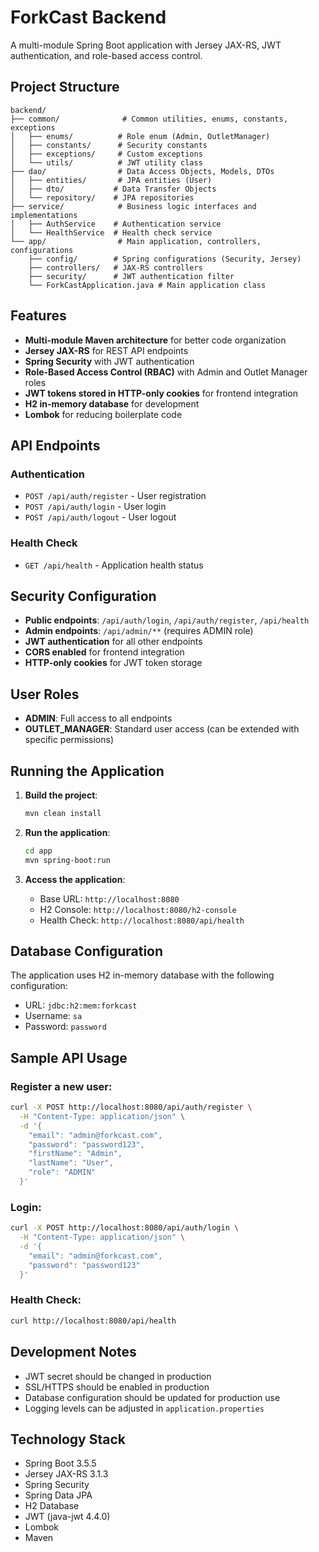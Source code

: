 # ForkCast Backend

A multi-module Spring Boot application with Jersey JAX-RS, JWT authentication, and role-based access control.

## Project Structure

```
backend/
├── common/              # Common utilities, enums, constants, exceptions
│   ├── enums/          # Role enum (Admin, OutletManager)
│   ├── constants/      # Security constants
│   ├── exceptions/     # Custom exceptions
│   └── utils/          # JWT utility class
├── dao/                # Data Access Objects, Models, DTOs
│   ├── entities/       # JPA entities (User)
│   ├── dto/           # Data Transfer Objects
│   └── repository/    # JPA repositories
├── service/            # Business logic interfaces and implementations
│   ├── AuthService    # Authentication service
│   └── HealthService  # Health check service
└── app/                # Main application, controllers, configurations
    ├── config/        # Spring configurations (Security, Jersey)
    ├── controllers/   # JAX-RS controllers
    ├── security/      # JWT authentication filter
    └── ForkCastApplication.java # Main application class
```

## Features

- **Multi-module Maven architecture** for better code organization
- **Jersey JAX-RS** for REST API endpoints
- **Spring Security** with JWT authentication
- **Role-Based Access Control (RBAC)** with Admin and Outlet Manager roles
- **JWT tokens stored in HTTP-only cookies** for frontend integration
- **H2 in-memory database** for development
- **Lombok** for reducing boilerplate code

## API Endpoints

### Authentication
- `POST /api/auth/register` - User registration
- `POST /api/auth/login` - User login
- `POST /api/auth/logout` - User logout

### Health Check
- `GET /api/health` - Application health status

## Security Configuration

- **Public endpoints**: `/api/auth/login`, `/api/auth/register`, `/api/health`
- **Admin endpoints**: `/api/admin/**` (requires ADMIN role)
- **JWT authentication** for all other endpoints
- **CORS enabled** for frontend integration
- **HTTP-only cookies** for JWT token storage

## User Roles

- **ADMIN**: Full access to all endpoints
- **OUTLET_MANAGER**: Standard user access (can be extended with specific permissions)

## Running the Application

1. **Build the project**:
   ```bash
   mvn clean install
   ```

2. **Run the application**:
   ```bash
   cd app
   mvn spring-boot:run
   ```

3. **Access the application**:
   - Base URL: `http://localhost:8080`
   - H2 Console: `http://localhost:8080/h2-console`
   - Health Check: `http://localhost:8080/api/health`

## Database Configuration

The application uses H2 in-memory database with the following configuration:
- URL: `jdbc:h2:mem:forkcast`
- Username: `sa`
- Password: `password`

## Sample API Usage

### Register a new user:
```bash
curl -X POST http://localhost:8080/api/auth/register \
  -H "Content-Type: application/json" \
  -d '{
    "email": "admin@forkcast.com",
    "password": "password123",
    "firstName": "Admin",
    "lastName": "User",
    "role": "ADMIN"
  }'
```

### Login:
```bash
curl -X POST http://localhost:8080/api/auth/login \
  -H "Content-Type: application/json" \
  -d '{
    "email": "admin@forkcast.com",
    "password": "password123"
  }'
```

### Health Check:
```bash
curl http://localhost:8080/api/health
```

## Development Notes

- JWT secret should be changed in production
- SSL/HTTPS should be enabled in production
- Database configuration should be updated for production use
- Logging levels can be adjusted in `application.properties`

## Technology Stack

- Spring Boot 3.5.5
- Jersey JAX-RS 3.1.3
- Spring Security
- Spring Data JPA
- H2 Database
- JWT (java-jwt 4.4.0)
- Lombok
- Maven

